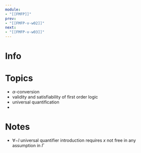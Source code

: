 ```yaml
---
module:
- "[[FMFP]]"
prev:
- "[[FMFP-v-w02]]"
next:
- "[[FMFP-v-w03]]"
---
```



# Info


# Topics
- $\alpha$-conversion
- validity and satisfiability of first order logic
- universal quantification
- 

# Notes
- $\forall-I$ universal quantifier introduction requires $x$ not free in any assumption in $\Gamma$



